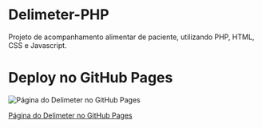 # Delimeter-PHP
Projeto de acompanhamento alimentar de paciente, utilizando PHP, HTML, CSS e Javascript.

# Deploy no GitHub Pages

![Página do Delimeter no GitHub Pages](logo.png)

<a href="https://edner-ferreira.github.io/Delimeter-PHP/index.html">Página do Delimeter no GitHub Pages</a>
